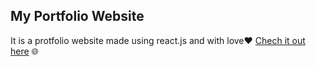 
## My Portfolio Website

It is a protfolio website made using react.js and with love❤️ 
[Chech it out here](https:www.thedevkid.tech) 🌐



